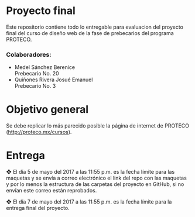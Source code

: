 # Proyecto final


Este repositorio contiene todo lo entregable para evaluacion del proyecto final del curso de diseño web de la fase de prebecarios del programa PROTECO.

### Colaboradores:

  - Medel Sánchez Berenice          
  Prebecario No. 20
  - Quiñones Rivera Josué Emanuel   
  Prebecario No. 3

# Objetivo general

  Se debe replicar lo más parecido posible la página de internet de
PROTECO (http://proteco.mx/cursos).

# Entrega

❖ El día 5 de mayo del 2017 a las 11:55 p.m. es la fecha límite para las
maquetas y se envía a correo electrónico el link del repo con las
maquetas y por lo menos la estructura de las carpetas del proyecto en
GitHub, si no envían este correo están reprobados.

❖ El día 7 de mayo del 2017 a las 11:55 p.m. es la fecha límite para la
entrega final del proyecto.